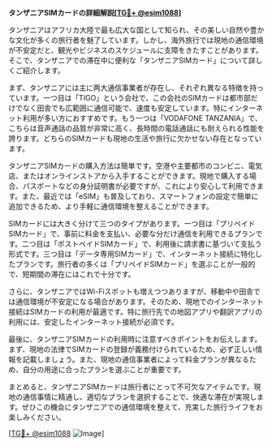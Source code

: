 **タンザニアSIMカードの詳細解説[[TG💪+ @esim1088](https://t.me/s/esim1088)]**

タンザニアはアフリカ大陸で最も広大な国として知られ、その美しい自然や豊かな文化が多くの旅行者を魅了しています。しかし、海外旅行では現地の通信環境が不安定だと、観光やビジネスのスケジュールに支障をきたすことがあります。そこで、タンザニアでの滞在中に便利な「タンザニアSIMカード」について詳しくご紹介します。

まず、タンザニアには主に两大通信事業者が存在し、それぞれ異なる特徴を持っています。一つ目は「TIGO」という会社で、この会社のSIMカードは都市部だけでなく田舎でも広範囲に通信可能で、速度も安定しています。特にインターネット利用が多い方におすすめです。もう一つは「VODAFONE TANZANIA」で、こちらは音声通話の品質が非常に高く、長時間の電話通話にも耐えられる性能を誇ります。どちらのSIMカードも現地の生活や旅行に欠かせない存在となっています。

タンザニアSIMカードの購入方法は簡単です。空港や主要都市のコンビニ、電気店、またはオンラインストアから入手することができます。現地で購入する場合、パスポートなどの身分証明書が必要ですが、これにより安心して利用できます。また、最近では「eSIM」も普及しており、スマートフォンの設定で簡単に追加できるため、より手軽に通信環境を整えることができます。

SIMカードには大きく分けて三つのタイプがあります。一つ目は「プリペイドSIMカード」で、事前に料金を支払い、必要な分だけ通信を利用できるプランです。二つ目は「ポストペイドSIMカード」で、利用後に請求書に基づいて支払う形式です。三つ目は「データ専用SIMカード」で、インターネット接続に特化したプランです。旅行者の多くは「プリペイドSIMカード」を選ぶことが一般的で、短期間の滞在にはこれで十分です。

さらに、タンザニアではWi-Fiスポットも増えつつありますが、移動中や田舎では通信環境が不安定になる場合があります。そのため、現地でのインターネット接続はSIMカードの利用が最適です。特に旅行先での地図アプリや翻訳アプリの利用には、安定したインターネット接続が必須です。

最後に、タンザニアSIMカードの利用時に注意すべきポイントをお伝えします。まず、現地の法律でSIMカードの登録が義務付けられているため、必ず正しい情報を記載しましょう。また、現地の通信事業者によって料金プランが異なるため、自分の用途に合ったプランを選ぶことが重要です。

まとめると、タンザニアSIMカードは旅行者にとって不可欠なアイテムです。現地の通信事情に精通し、適切なプランを選択することで、快適な滞在が実現します。ぜひこの機会にタンザニアでの通信環境を整えて、充実した旅行ライフをお楽しみください。

[[TG💪+ @esim1088](https://t.me/s/esim1088) ![Image](https://i.postimg.cc/Y0z9fWf4/image.png)]